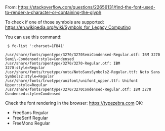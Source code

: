 From: https://stackoverflow.com/questions/22656131/find-the-font-used-to-render-a-character-or-containing-the-glyph

To check if one of those symbols are supported:
https://en.wikipedia.org/wiki/Symbols_for_Legacy_Computing

You can use this command:
```
 $ fc-list ':charset=1FB41'

/usr/share/fonts/opentype/3270/3270SemiCondensed-Regular.otf: IBM 3270 Semi\-Condensed:style=Condensed
/usr/share/fonts/opentype/3270/3270-Regular.otf: IBM 3270:style=Regular
/usr/share/fonts/truetype/noto/NotoSansSymbols2-Regular.ttf: Noto Sans Symbols2:style=Regular
/usr/share/fonts/truetype/unifont/unifont_upper.ttf: Unifont Upper:style=Regular
/usr/share/fonts/opentype/3270/3270Condensed-Regular.otf: IBM 3270 Condensed:style=Condensed

```

Check the font rendering in the browser:
https://typezebra.com
OK: 
* FreeSans Regular
* FreeSerif Regular
* FreeMono Regular

